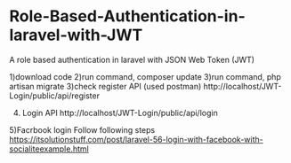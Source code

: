 # Role-Based-Authentication-in-laravel-with-JWT
A role based authentication in laravel with JSON Web Token (JWT)


1)download code 
2)run command, composer update 
3)run command, php artisan migrate
3)check register API (used postman)
http://localhost/JWT-Login/public/api/register

4) Login API
http://localhost/JWT-Login/public/api/login

5)Facrbook login
Follow following steps 
https://itsolutionstuff.com/post/laravel-56-login-with-facebook-with-socialiteexample.html

